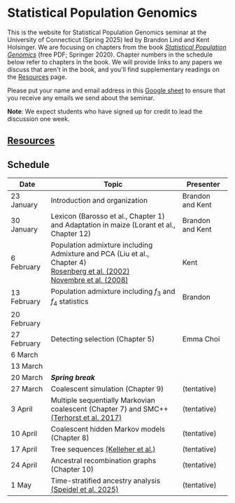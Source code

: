 # Statistical Population Genomics

This is the website for Statistical Population Genomics seminar at the University of Connecticut (Spring 2025) led by Brandon Lind and Kent Holsinger. We are focusing on chapters from the book [*Statistical Population Genomics*](https://link.springer.com/book/10.1007/978-1-0716-0199-0) (free PDF; Springer 2020). Chapter numbers in the schedule below refer to chapters in the book. We will provide links to any papers we discuss that aren't in the book, and you'll find supplementary readings on the [Resources](Resources) page. 

Please put your name and email address in this [Google sheet](https://docs.google.com/spreadsheets/d/1IUaW7QrRRxHV2oVKUZkdX5fSM4Q6vL_kGrVVRLH1Clo/edit?usp=sharing) to ensure that you receive any emails we send about the seminar.

**Note**: We expect students who have signed up for credit to lead the discussion one week.

## [Resources](resources.html)

## Schedule

|Date|Topic|Presenter|
|----|-----|---------|
|23 January|Introduction and organization| Brandon and Kent|
|30 January|Lexicon (Barosso et al., Chapter 1) and Adaptation in maize (Lorant et al., Chapter 12)| Brandon and Kent|
|6 February|Population admixture including Admixture and PCA (Liu et al., Chapter 4)<br />[Rosenberg et al. (2002)](https://dx.doi.org/10.1126/science.1078311)<br />[Novembre et al. (2008)](https://doi.org/10.1038/nature07331) |Kent|
|13 February|Population admixture including $`f_3`$ and $`f_4`$ statistics|Brandon|
|20 February||
|27 February|Detecting selection (Chapter 5)|Emma Choi|
|6 March||
|13 March||
|20 March|***Spring break***|
|27 March|Coalescent simulation (Chapter 9)| (tentative)|
|3 April|Multiple sequentially Markovian coalescent (Chapter 7) and SMC++ [(Terhorst et al. 2017)](https://doi.org/10.1038/ng.3748)| (tentative)|
|10 April|Coalescent hidden Markov models (Chapter 8)| (tentative)|
|17 April|Tree sequences [(Kelleher et al.)](https://journals.plos.org/ploscompbiol/article?id=10.1371/journal.pcbi.1006581)| (tentative)|
|24 April|Ancestral recombination graphs (Chapter 10)| (tentative)|
|1 May|Time-stratified ancestry analysis [(Speidel et al. 2025)](https://doi.org/10.1038/s41586-024-08275-2)|(tentative)
